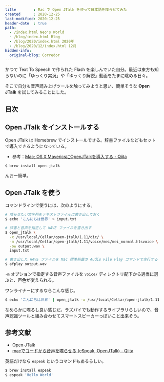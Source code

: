 ```yaml
---
title        : Mac で Open JTalk を使って日本語を喋らせてみた
created      : 2020-12-25
last-modified: 2020-12-25
header-date  : true
path:
  - /index.html Neo's World
  - /blog/index.html Blog
  - /blog/2020/index.html 2020年
  - /blog/2020/12/index.html 12月
hidden-info:
  original-blog: Corredor
---
```


かつて Text To Speech で作られた Flash を楽しんでいた自分。最近は東方も知らないのに「ゆっくり実況」や「ゆっくり解説」動画をたまに眺める日々。

そこで自分も音声読み上げツールを触ってみようと思い、簡単そうな __Open JTalk__ を試してみることにした。

## 目次

## Open JTalk をインストールする

Open JTalk は Homebrew でインストールできる。辞書ファイルなどもセットで導入できるようになっている。

- 参考：[Mac; OS X MavericsにOpenJTalkを導入する - Qiita](https://qiita.com/yawara/items/2cb20f7bbb07615229ec)

```bash
$ brew install open-jtalk
```

んおー簡単。

## Open JTalk を使う

コマンドラインで使うには、次のようにする。

```bash
# 喋らせたい文字列をテキストファイルに書き出しておく
$ echo 'こんにちは世界' > input.txt

# 辞書と音声を指定して WAVE ファイルを書き出す
$ open_jtalk \
  -x /usr/local/Cellar/open-jtalk/1.11/dic/ \
  -m /usr/local/Cellar/open-jtalk/1.11/voice/mei/mei_normal.htsvoice \
  -ow output.wav \
  input.txt

# 書き出した WAVE ファイルを Mac 標準搭載の Audio File Play コマンドで実行する
$ afplay output.wav
```

`-m` オプションで指定する音声ファイルを `voice/` ディレクトリ配下から適当に選ぶと、声色が変えられる。

ワンライナーにするならこんな感じ。

```bash
$ echo 'こんにちは世界' | open_jtalk -x /usr/local/Cellar/open-jtalk/1.11/dic/ -m /usr/local/Cellar/open-jtalk/1.11/voice/mei/mei_normal.htsvoice -ow output.wav && afplay output.wav
```

なめらかに喋るし良い感じだ。ラズパイでも動作するライブラリらしいので、音声認識ツールと組み合わせてスマートスピーカーっぽいこと出来そう。

## 参考文献

- [Open JTalk](http://open-jtalk.sourceforge.net/)
- [macでコードから音声を喋らせる (eSpeak, OpenJTalk) - Qiita](https://qiita.com/msrks/items/4015ea03760cc28b7374)

英語だけなら `espeak` というコマンドもあるらしい。

```bash
$ brew install espeak
$ espeak 'Hello World'
```
